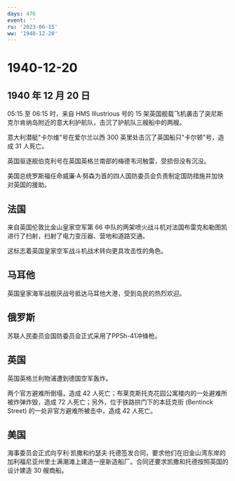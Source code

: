 ```yaml
---
days: 476
event: ''
ru: '2023-06-15'
ww: '1940-12-20'
---
```


# 1940-12-20

## 1940 年 12 月 20 日

05:15 至 06:15 时，来自 HMS Illustrious 号的 15
架英国舰载飞机袭击了突尼斯克尔肯纳岛附近的意大利护航队，击沉了护航队三艘船中的两艘。

意大利潜艇"卡尔维"号在爱尔兰以西 300
英里处击沉了英国船只"卡尔顿"号，造成 31 人死亡。

英国驱逐舰伯克利号在英国英格兰南部的梅德韦河触雷，受损但没有沉没。

美国总统罗斯福任命威廉·A·努森为首的四人国防委员会负责制定国防措施并加快对英国的援助。

## 法国

来自英国伦敦比金山皇家空军第 66
中队的两架喷火战斗机对法国布雷克和勒图凯进行了扫射，扫射了电力变压器、营地和道路交通。

这标志着英国皇家空军战斗机战术转向更具攻击性的角色。

## 马耳他

英国皇家海军战舰厌战号抵达马耳他大港，受到岛民的热烈欢迎。

## 俄罗斯

苏联人民委员会国防委员会正式采用了PPSh-41冲锋枪。

## 英国

英国英格兰利物浦遭到德国空军轰炸。

两个官方避难所倒塌，造成 42
人死亡；布莱克斯托克花园公寓楼内的一处避难所被炸弹炸毁，造成 72
人死亡；另外，位于铁路拱门下的本廷克街 (Bentinck Street)
的一处非官方避难所被击中，造成 42 人死亡。

## 美国

海事委员会正式向亨利·凯撒和约瑟夫·托德签发合同，要求他们在旧金山湾东岸的加利福尼亚州里士满潮滩上建造一座新造船厂。合同还要求凯撒和托德按照英国的设计建造
30 艘商船。